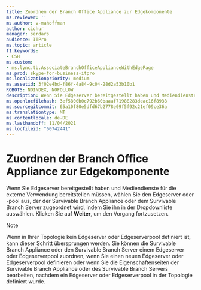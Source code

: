 ```yaml
---
title: Zuordnen der Branch Office Appliance zur Edgekomponente
ms.reviewer: ''
ms.author: v-mahoffman
author: cichur
manager: serdars
audience: ITPro
ms.topic: article
f1.keywords:
- CSH
ms.custom:
- ms.lync.tb.AssociateBranchOfficeApplianceWithEdgePage
ms.prod: skype-for-business-itpro
ms.localizationpriority: medium
ms.assetid: 3f02e4bd-f86f-4a84-9c04-28d2a53b10b1
ROBOTS: NOINDEX, NOFOLLOW
description: Wenn Sie Edgeserver bereitgestellt haben und Mediendienste für die externe Verwendung bereitstellen müssen, wählen Sie den Edgeserver oder -pool aus, der der Survivable Branch Appliance oder dem Survivable Branch Server zugeordnet wird, indem Sie ihn in der Dropdownliste auswählen. Klicken Sie auf Weiter, um den Vorgang fortzusetzen.
ms.openlocfilehash: 3ef5800b0c792b60baaaf71988283deac16f8938
ms.sourcegitcommit: 65a10f80e5dfd67b2778e09f5f92c21ef09ce36a
ms.translationtype: MT
ms.contentlocale: de-DE
ms.lasthandoff: 11/04/2021
ms.locfileid: "60742441"
---
```

# <a name="associate-branch-office-appliance-with-edge"></a>Zuordnen der Branch Office Appliance zur Edgekomponente
 
Wenn Sie Edgeserver bereitgestellt haben und Mediendienste für die externe Verwendung bereitstellen müssen, wählen Sie den Edgeserver oder -pool aus, der der Survivable Branch Appliance oder dem Survivable Branch Server zugeordnet wird, indem Sie ihn in der Dropdownliste auswählen. Klicken Sie auf **Weiter**, um den Vorgang fortzusetzen.
  
> [!NOTE]
> Wenn in Ihrer Topologie kein Edgeserver oder Edgeserverpool definiert ist, kann dieser Schritt übersprungen werden. Sie können die Survivable Branch Appliance oder den Survivable Branch Server einem Edgeserver oder Edgeserverpool zuordnen, wenn Sie einen neuen Edgeserver oder Edgeserverpool definieren oder wenn Sie die Eigenschaftenseiten der Survivable Branch Appliance oder des Survivable Branch Servers bearbeiten, nachdem ein Edgeserver oder Edgeserverpool in der Topologie definiert wurde. 
  

